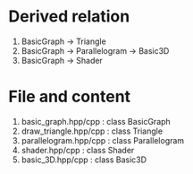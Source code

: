 #  Derived relation
1. BasicGraph -> Triangle
2. BasicGraph -> Parallelogram -> Basic3D
3. BasicGraph -> Shader

# File and content
1. basic_graph.hpp/cpp : class BasicGraph
2. draw_triangle.hpp/cpp : class Triangle
3. parallelogram.hpp/cpp : class Parallelogram
4. shader.hpp/cpp : class Shader
5. basic_3D.hpp/cpp : class Basic3D 

